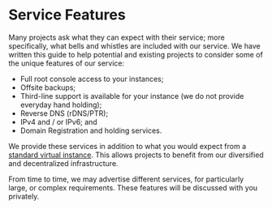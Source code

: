 # Service Features
Many projects ask what they can expect with their service; more specifically, what bells and whistles are included with our service. We have written this guide to help potential and existing projects to consider some of the unique features of our service:

- Full root console access to your instances;
- Offsite backups;
- Third-line support is available for your instance (we do not provide everyday hand holding);
- Reverse DNS (rDNS/PTR);
- IPv4 and / or IPv6; and
- Domain Registration and holding services.

We provide these services in addition to what you would expect from a [standard virtual instance](/general/getting-started#production-services). This allows projects to benefit from our diversified and decentralized infrastructure.

From time to time, we may advertise different services, for particularly large, or complex requirements.  These features will be discussed with you privately. 

